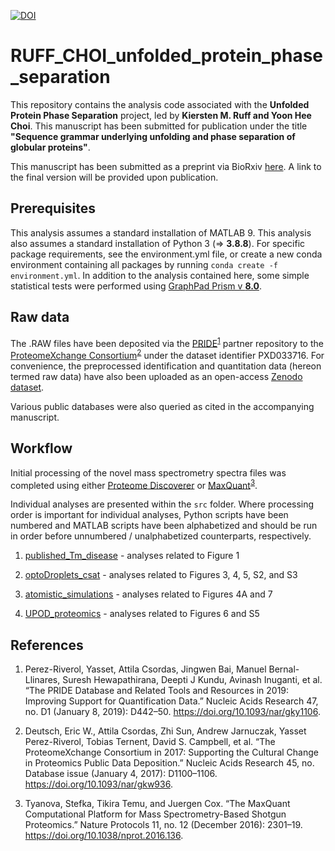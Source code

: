 [![DOI](https://zenodo.org/badge/doi.org/10.5281/zenodo.6603909.svg)](https://doi.org/10.5281/zenodo.6603909)


# RUFF_CHOI_unfolded_protein_phase_separation

This repository contains the analysis code associated with the **Unfolded Protein Phase Separation** project, led by **Kiersten M. Ruff and Yoon Hee Choi**. This manuscript has been submitted for publication under the title **"Sequence grammar underlying unfolding and phase separation of globular proteins"**.

This manuscript has been submitted as a preprint via BioRxiv [here](https://doi.org/10.1101/2021.08.20.457073). A link to the final version will be provided upon publication.

## Prerequisites

This analysis assumes a standard installation of MATLAB 9. This analysis also assumes a standard installation of Python 3 (=> **3.8.8**). For specific package requirements, see the environment.yml file, or  create a new conda environment containing all packages by running ```conda create -f environment.yml```. In addition to the analysis contained here, some simple statistical tests were performed using [GraphPad Prism v **8.0**](https://www.graphpad.com/scientific-software/prism/).

## Raw data

The .RAW files have been deposited via the [PRIDE][1]<sup>[1]</sup> partner repository to the [ProteomeXchange Consortium][2]<sup>[2]</sup> under the dataset identifier PXD033716. For convenience, the preprocessed identification and quantitation data (hereon termed raw data) have also been uploaded as an open-access [Zenodo dataset](https://doi.org/10.5281/zenodo.6603909). 

Various public databases were also queried as cited in the accompanying manuscript.

## Workflow

Initial processing of the novel mass spectrometry spectra files was completed using either [Proteome Discoverer] or [MaxQuant][3]<sup>[3]</sup>.

Individual analyses are presented within the ```src``` folder. Where processing order is important for individual analyses, Python scripts have been numbered and MATLAB scripts have been alphabetized and should be run in order before unnumbered / unalphabetized counterparts, respectively.

1. [published_Tm_disease](https://github.com/kierstenruff/RUFF_CHOI_unfolded_protein_phase_separation/tree/master/src/published_Tm_disease) - analyses related to Figure 1

2. [optoDroplets_csat](https://github.com/kierstenruff/RUFF_CHOI_unfolded_protein_phase_separation/tree/master/src/optoDroplets_csat) - analyses related to Figures 3, 4, 5, S2, and S3

3. [atomistic_simulations](https://github.com/kierstenruff/RUFF_CHOI_unfolded_protein_phase_separation/tree/master/src/atomistic_simulations) - analyses related to Figures 4A and 7

4. [UPOD_proteomics](https://github.com/kierstenruff/RUFF_CHOI_unfolded_protein_phase_separation/tree/master/src/UPOD_proteomics) - analyses related to Figures 6 and S5

## References

[1]: https://www.ebi.ac.uk/pride/archive/

1. Perez-Riverol, Yasset, Attila Csordas, Jingwen Bai, Manuel Bernal-Llinares, Suresh Hewapathirana, Deepti J Kundu, Avinash Inuganti, et al. “The PRIDE Database and Related Tools and Resources in 2019: Improving Support for Quantification Data.” Nucleic Acids Research 47, no. D1 (January 8, 2019): D442–50. https://doi.org/10.1093/nar/gky1106.

[2]: http://proteomecentral.proteomexchange.org

2. Deutsch, Eric W., Attila Csordas, Zhi Sun, Andrew Jarnuczak, Yasset Perez-Riverol, Tobias Ternent, David S. Campbell, et al. “The ProteomeXchange Consortium in 2017: Supporting the Cultural Change in Proteomics Public Data Deposition.” Nucleic Acids Research 45, no. Database issue (January 4, 2017): D1100–1106. https://doi.org/10.1093/nar/gkw936.

[Proteome Discoverer]: https://www.thermofisher.com/au/en/home/industrial/mass-spectrometry/liquid-chromatography-mass-spectrometry-lc-ms/lc-ms-software/multi-omics-data-analysis/proteome-discoverer-software.html

[3]: https://www.maxquant.org/

3. Tyanova, Stefka, Tikira Temu, and Juergen Cox. “The MaxQuant Computational Platform for Mass Spectrometry-Based Shotgun Proteomics.” Nature Protocols 11, no. 12 (December 2016): 2301–19. https://doi.org/10.1038/nprot.2016.136.
